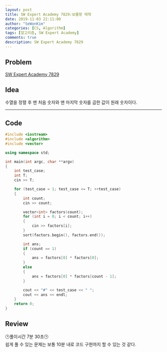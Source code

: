 ```yaml
---
layout: post
title: SW Expert Academy 7829:보물왕 태혁
date: 2019-11-03 22:11:00
author: "SeWonKim"
categories: [CS, Algorithm]
tags: [알고리즘, SW Expert Academy]
comments: true
description: SW Expert Academy 7829
---
```


## Problem

[SW Expert Academy 7829](https://swexpertacademy.com/main/code/problem/problemDetail.do?contestProbId=AWtInr3auH0DFASy&categoryId=AWtInr3auH0DFASy&categoryType=CODE)


## Idea

수열을 정렬 후 맨 처음 숫자와 맨 마지막 숫자를 곱한 값이 원래 숫자이다.

---

## Code

```cpp
#include <iostream>
#include <algorithm>
#include <vector>

using namespace std;

int main(int argc, char **argv)
{
    int test_case;
    int T;
    cin >> T;

    for (test_case = 1; test_case <= T; ++test_case)
    {
        int count;
        cin >> count;

        vector<int> factors(count);
        for (int i = 0; i < count; i++)
        {
            cin >> factors[i];
        }
        sort(factors.begin(), factors.end());

        int ans;
        if (count == 1)
        {
            ans = factors[0] * factors[0];
        }
        else
        {
            ans = factors[0] * factors[count - 1];
        }

        cout << "#" << test_case << " ";
        cout << ans << endl;
    }
    return 0;
}
```

## Review
🕒풀이시간 7분 30초🕒      
쉽게 풀 수 있는 문제는 보통 10분 내로 코드 구현까지 할 수 있는 것 같다.
